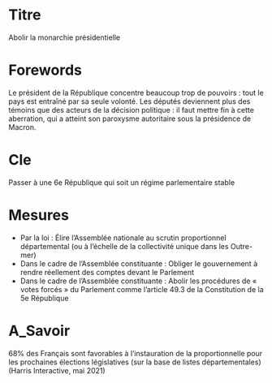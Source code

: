 # Titre

Abolir la monarchie présidentielle

# Forewords

Le président de la République concentre beaucoup trop de pouvoirs : tout le pays est entraîné par sa seule volonté. Les députés deviennent plus des témoins que des acteurs de la décision politique : il faut mettre fin à cette aberration, qui a atteint son paroxysme autoritaire sous la présidence de Macron.

# Cle
Passer à une 6e République qui soit un régime parlementaire stable

# Mesures

* Par la loi : Élire l’Assemblée nationale au scrutin proportionnel départemental (ou à l’échelle de la collectivité unique dans les Outre-mer)
*  Dans le cadre de l’Assemblée constituante : Obliger le gouvernement à rendre réellement des comptes devant le Parlement
*  Dans le cadre de l’Assemblée constituante : Abolir les procédures de « votes forcés » du Parlement comme l’article 49.3 de la Constitution de la 5e République

# A_Savoir

68% des Français sont favorables à l’instauration de la proportionnelle pour les prochaines élections législatives (sur la base de listes départementales) (Harris Interactive, mai 2021)
